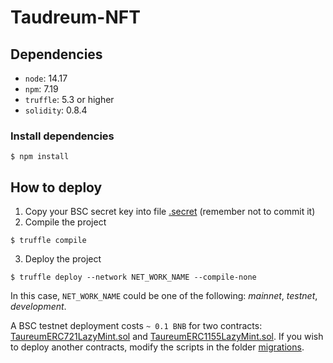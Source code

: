 # Taudreum-NFT

## Dependencies
* `node`: 14.17
* `npm`: 7.19
* `truffle`: 5.3 or higher
* `solidity`: 0.8.4

### Install dependencies
```shell
$ npm install
```

## How to deploy
1. Copy your BSC secret key into file [.secret](./.secret) (remember not to commit it)
2. Compile the project
```shell
$ truffle compile
```
3. Deploy the project
```shell
$ truffle deploy --network NET_WORK_NAME --compile-none
```
In this case, `NET_WORK_NAME` could be one of the following: *mainnet*, *testnet*, *development*.

A BSC testnet deployment costs `~ 0.1 BNB` for two contracts: [TaureumERC721LazyMint.sol](https://testnet.bscscan.com/tx/0x69a78f9571ed2808d153551e323d126441162721088ec8573812b0943a6f6a00) and [TaureumERC1155LazyMint.sol](https://testnet.bscscan.com/tx/0x7649e9bd9b08d56527cd89d637c66dcdd14a9e0b955661e684126b66d683af58).
If you wish to deploy another contracts, modify the scripts in the folder [migrations](./migrations).
